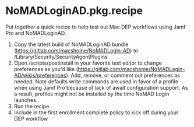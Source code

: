 # NoMADLoginAD.pkg.recipe
Put together a quick recipe to help test out Mac DEP workflows using Jamf Pro and NoMADLoginAD. 

1. Copy the latest build of NoMADLoginAD.bundle (https://gitlab.com/macshome/NoMADLogin-AD) to /Library/Security/SecurityAgentPlugins
2. Open /scripts/postinstall in your favorite text editor to change preferences as you'd like (https://gitlab.com/macshome/NoMADLogin-AD/wikis/preferences). Add, remove, or comment out preferences as needed. Note defaults write commands are used in favor of a profile when using Jamf Pro because of lack of await configuration support. As a result, profiles might not be installed by the time NoMAD Login launches. 
3. Run the recipe
4. Include in the first enrollment complete policy to kick off during your DEP workflow

